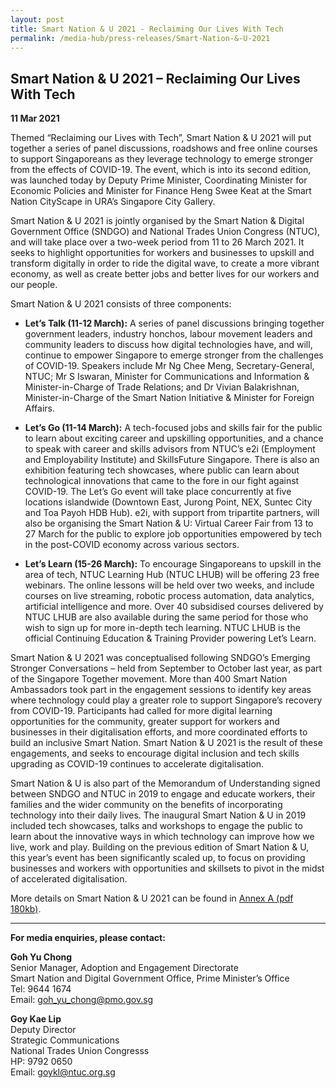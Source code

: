 ```yaml
---
layout: post
title: Smart Nation & U 2021 - Reclaiming Our Lives With Tech
permalink: /media-hub/press-releases/Smart-Nation-&-U-2021
---
```

## Smart Nation & U 2021 – Reclaiming Our Lives With Tech 

**11 Mar 2021**

Themed “Reclaiming our Lives with Tech”,  Smart Nation & U 2021  will put together a series of panel discussions, roadshows and free online courses to support Singaporeans as they leverage technology to emerge stronger from the effects of COVID-19. The event, which is into its second edition, was launched today by Deputy Prime Minister, Coordinating Minister for Economic Policies and Minister for Finance Heng Swee Keat at the Smart Nation CityScape in URA’s Singapore City Gallery.

Smart Nation & U 2021 is jointly organised by the Smart Nation & Digital Government Office (SNDGO) and National Trades Union Congress (NTUC), and will take place over a two-week period from 11 to 26 March 2021. It seeks to highlight opportunities for workers and businesses to upskill and transform digitally in order to ride the digital wave, to create a more vibrant economy, as well as create better jobs and better lives for our workers and our people.

Smart Nation & U 2021 consists of three components:

*  **Let’s Talk (11-12 March):** A series of panel discussions bringing together government leaders, industry honchos, labour movement leaders and community leaders to discuss how digital technologies have, and will, continue to empower Singapore to emerge stronger from the challenges of COVID-19. Speakers include Mr Ng Chee Meng, Secretary-General, NTUC; Mr S Iswaran, Minister for Communications and Information & Minister-in-Charge of Trade Relations; and Dr Vivian Balakrishnan, Minister-in-Charge of the Smart Nation Initiative & Minister for Foreign Affairs.

*  **Let’s Go (11-14 March):** A tech-focused jobs and skills fair for the public to learn about exciting career and upskilling opportunities, and a chance to speak with career and skills advisors from NTUC’s e2i (Employment and Employability Institute) and SkillsFuture Singapore. There is also an exhibition featuring tech showcases, where public can learn about technological innovations that came to the fore in our fight against COVID-19. The Let’s Go event will take place concurrently at five locations islandwide (Downtown East, Jurong Point, NEX, Suntec City and Toa Payoh HDB Hub). e2i, with support from tripartite partners, will also be organising the Smart Nation & U: Virtual Career Fair from 13 to 27 March for the public to explore job opportunities empowered by tech in the post-COVID economy across various sectors.

* **Let’s Learn (15-26 March):** To encourage Singaporeans to upskill in the area of tech, NTUC Learning Hub (NTUC LHUB) will be offering 23 free webinars. The online lessons will be held over two weeks, and include courses on live streaming, robotic process automation, data analytics, artificial intelligence and more. Over 40 subsidised courses delivered by NTUC LHUB are also available during the same period for those who wish to sign up for more in-depth tech learning. NTUC LHUB is the official Continuing Education & Training Provider powering Let’s Learn.

Smart Nation & U 2021 was conceptualised following SNDGO’s Emerging Stronger Conversations – held  from September to October last year, as part of the Singapore Together movement. More than 400 Smart Nation Ambassadors took part in the engagement sessions to identify key areas where technology could play a greater role to support Singapore’s recovery from COVID-19. Participants had called for more digital learning opportunities for the community, greater support for workers and businesses in their digitalisation efforts, and more coordinated efforts to build an inclusive Smart Nation. Smart Nation & U 2021 is the result of these engagements, and seeks to encourage digital inclusion and tech skills upgrading as COVID-19 continues to accelerate digitalisation.

Smart Nation & U is also part of the Memorandum of Understanding signed between SNDGO and NTUC in 2019 to engage and educate workers, their families and the wider community on the benefits of incorporating technology into their daily lives. The inaugural Smart Nation & U in 2019 included tech showcases, talks and workshops to engage the public to learn about the innovative ways in which technology can improve how we live, work and play. Building on the previous edition of Smart Nation & U, this year’s event has been significantly scaled up, to focus on providing businesses and workers with opportunities and skillsets to pivot in the midst of accelerated digitalisation.

More details on Smart Nation & U 2021 can be found in  [Annex A (pdf 180kb)](/files/press-releases/2021/SNU-2021-factsheet.pdf).

---
**For media enquiries, please contact:**  

**Goh Yu Chong**<br>
Senior Manager, Adoption and Engagement Directorate<br>
Smart Nation and Digital Government Office, Prime Minister’s Office<br>
Tel: 9644 1674<br>
Email:  [goh_yu_chong@pmo.gov.sg](mailto:goh_yu_chong@pmo.gov.sg)<br>

**Goy Kae Lip**<br>
Deputy Director<br>
Strategic Communications<br>
National Trades Union Congresss<br>
HP: 9792 0650<br>
Email: [goykl@ntuc.org.sg](mailto:goykl@ntuc.org.sg)